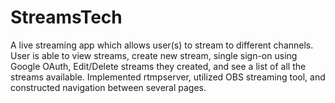 # StreamsTech
A live streaming app which allows user(s) to stream to different channels. User is able to view streams, create new stream, single sign-on using Google OAuth, Edit/Delete streams they created, and see a list of all the streams available.   Implemented rtmpserver, utilized OBS streaming tool, and constructed navigation between several pages. 
